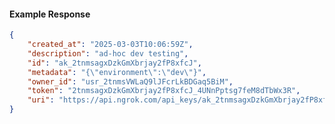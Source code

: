 <!-- Code generated for API Clients. DO NOT EDIT. -->

#### Example Response

```json
{
	"created_at": "2025-03-03T10:06:59Z",
	"description": "ad-hoc dev testing",
	"id": "ak_2tnmsagxDzkGmXbrjay2fP8xfcJ",
	"metadata": "{\"environment\":\"dev\"}",
	"owner_id": "usr_2tnmsVWLaQ9lJFcrLkBDGaq5BiM",
	"token": "2tnmsagxDzkGmXbrjay2fP8xfcJ_4UNnPptsg7feM8dTbWx3R",
	"uri": "https://api.ngrok.com/api_keys/ak_2tnmsagxDzkGmXbrjay2fP8xfcJ"
}
```
